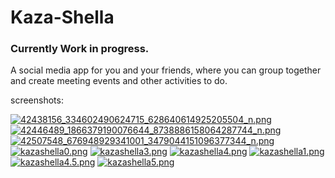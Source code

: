 # Kaza-Shella
### Currently Work in progress.
A social media app for you and your friends, where you can group together and create meeting events and other activities to do.

screenshots:

[![42438156_334602490624715_628640614925205504_n.png](https://i.postimg.cc/TwK0VM0C/42438156_334602490624715_628640614925205504_n.png)](https://postimg.cc/bDj1P5Kt)
[![42446489_1866379190076644_8738886158064287744_n.png](https://i.postimg.cc/cLcFZc6M/42446489_1866379190076644_8738886158064287744_n.png)](https://postimg.cc/QFHQJ1QH)
[![42507548_676948929341001_3479044151096377344_n.png](https://i.postimg.cc/V62R4GH1/42507548_676948929341001_3479044151096377344_n.png)](https://postimg.cc/r0CxwJkY)
[![kazashella0.png](https://i.postimg.cc/2Shbt6W8/kazashella0.png)](https://postimg.cc/zyDGbqp9)
[![kazashella3.png](https://i.postimg.cc/rmnK4RBg/kazashella3.png)](https://postimg.cc/7GzH8hYT)
[![kazashella4.png](https://i.postimg.cc/j2DC4dKT/kazashella4.png)](https://postimg.cc/p5t22vpc)
[![kazashella1.png](https://i.postimg.cc/268137KV/kazashella1.png)](https://postimg.cc/Jyvr2ZmL)
[![kazashella4.5.png](https://i.postimg.cc/GhkT7tG3/kazashella4.5.png)](https://postimg.cc/BXnvtqmR)
[![kazashella5.png](https://i.postimg.cc/Dw6JhNxt/kazashella5.png)](https://postimg.cc/5XHNqsd3)

